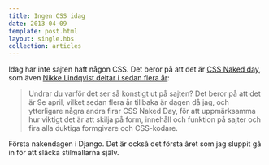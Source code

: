 ```yaml
---
title: Ingen CSS idag
date: 2013-04-09
template: post.html
layout: single.hbs
collection: articles
---
```

Idag har inte sajten haft någon CSS. Det beror på att det är [CSS Naked day](), som även [Nikke Lindqvist deltar i sedan flera år](http://www.lindqvist.com/css-naked-day-2013/):

> Undrar du varför det ser så konstigt ut på sajten? Det beror på att det är 9e april, vilket sedan flera år tillbaka är dagen då jag, och ytterligare några andra firar CSS Naked Day, för att uppmärksamma hur viktigt det är att skilja på form, innehåll och funktion på sajter och fira alla duktiga formgivare och CSS-kodare.

Första nakendagen i Django. Det är också det första året som jag sluppit gå in för att släcka stilmallarna själv.